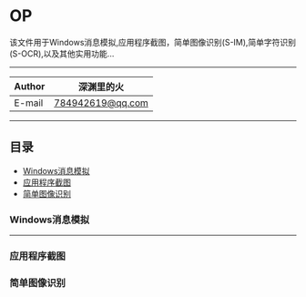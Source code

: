 OP
===========
该文件用于Windows消息模拟,应用程序截图，简单图像识别(S-IM),简单字符识别(S-OCR),以及其他实用功能...

***
|Author|深渊里的火|
|---|---
|E-mail|784942619@qq.com

***
## 目录
* [Windows消息模拟](#Windows消息模拟)
* [应用程序截图](#应用程序截图)
* [简单图像识别](#简单图像识别)


### Windows消息模拟
---


### 应用程序截图


### 简单图像识别
